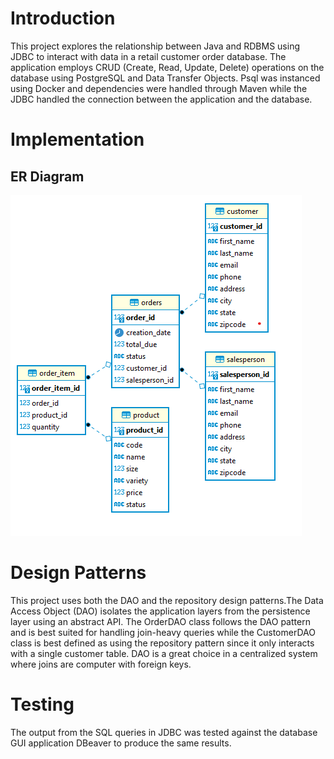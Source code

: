 # Introduction

This project explores the relationship between Java and RDBMS using JDBC to interact with data in a retail customer order database. The application employs CRUD (Create, Read, Update, Delete) operations on the database using PostgreSQL and Data Transfer Objects. Psql was instanced using Docker and dependencies were handled through Maven while the JDBC handled the connection between the application and the database.

# Implementation

## ER Diagram

![ER Diagram](assets/customerOrderSchema.png?raw=true "ER Diagram")

# Design Patterns
This project uses both the DAO and the repository design patterns.The Data Access Object (DAO) isolates the application layers from the persistence layer using an abstract API. The OrderDAO class follows the DAO pattern and is best suited for handling join-heavy queries while the CustomerDAO class is best defined as using the repository pattern since it only interacts with a single customer table. DAO is a great choice in a centralized system where joins are computer with foreign keys.

# Testing
The output from the SQL queries in JDBC was tested against the database GUI application DBeaver to produce the same results.
